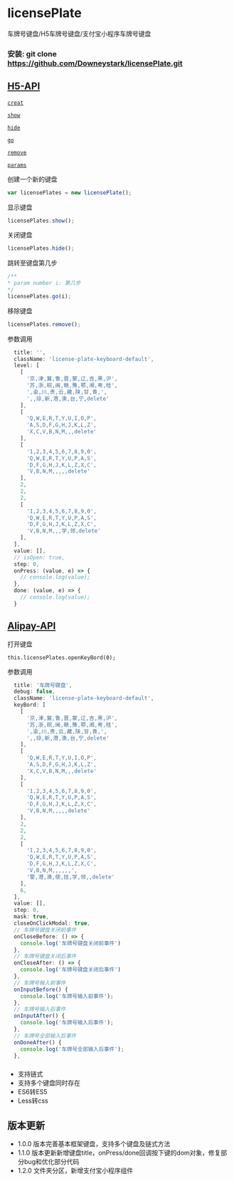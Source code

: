 # licensePlate
车牌号键盘/H5车牌号键盘/支付宝小程序车牌号键盘

### 安装: git clone https://github.com/Downeystark/licensePlate.git

## [H5-API](#H5-API)

[`creat`](#creat)

[`show`](#show)

[`hide`](#hide)

[`go`](#go)

[`remove`](#remove)

[`params`](#params)

创建一个新的键盘
```js
var licensePlates = new licensePlate();
```

显示键盘
```js
licensePlates.show();
```

关闭键盘
```js
licensePlates.hide();
```

跳转至键盘第几步
```js
/**
* param number i: 第几步
*/
licensePlates.go(i);
```

移除键盘
```js
licensePlates.remove();
```

参数调用
```js
  title: '',
  className: 'license-plate-keyboard-default',
  level: [
    [
      '京,津,冀,鲁,晋,蒙,辽,吉,黑,沪',
      '苏,浙,皖,闽,赣,豫,鄂,湘,粤,桂',
      ',渝,川,贵,云,藏,陕,甘,青,',
      ',,琼,新,港,澳,台,宁,delete'
    ],
    [
      'Q,W,E,R,T,Y,U,I,O,P',
      'A,S,D,F,G,H,J,K,L,Z',
      'X,C,V,B,N,M,,,delete'
    ],
    [
      '1,2,3,4,5,6,7,8,9,0',
      'Q,W,E,R,T,Y,U,P,A,S',
      'D,F,G,H,J,K,L,Z,X,C',
      'V,B,N,M,,,,,delete'
    ],
    2,
    2,
    2,
    [
      '1,2,3,4,5,6,7,8,9,0',
      'Q,W,E,R,T,Y,U,P,A,S',
      'D,F,G,H,J,K,L,Z,X,C',
      'V,B,N,M,,,学,领,delete'
    ],
  ],
  value: [],
  // isOpen: true,
  step: 0,
  onPress: (value, e) => {
    // console.log(value);
  },
  done: (value, e) => {
    // console.log(value);
  }
``` 

## [Alipay-API](#Alipay-API)

打开键盘
```
this.licensePlates.openKeyBord(0);
```

参数调用
```js
  title: '车牌号键盘',
  debug: false,
  className: 'license-plate-keyboard-default',
  keyBord: [
    [
      '京,津,冀,鲁,晋,蒙,辽,吉,黑,沪',
      '苏,浙,皖,闽,赣,豫,鄂,湘,粤,桂',
      ',渝,川,贵,云,藏,陕,甘,青,',
      ',,琼,新,港,澳,台,宁,delete'
    ],
    [
      'Q,W,E,R,T,Y,U,I,O,P',
      'A,S,D,F,G,H,J,K,L,Z',
      'X,C,V,B,N,M,,,delete'
    ],
    [
      '1,2,3,4,5,6,7,8,9,0',
      'Q,W,E,R,T,Y,U,P,A,S',
      'D,F,G,H,J,K,L,Z,X,C',
      'V,B,N,M,,,,,delete'
    ],
    2,
    2,
    2,
    [
      '1,2,3,4,5,6,7,8,9,0',
      'Q,W,E,R,T,Y,U,P,A,S',
      'D,F,G,H,J,K,L,Z,X,C',
      'V,B,N,M,,,,,,',
      '警,港,澳,使,挂,学,领,,delete'
    ],
    6,
  ],
  value: [],
  step: 0,
  mask: true,
  closeOnClickModal: true,
  // 车牌号键盘关闭前事件
  onCloseBefore: () => {
    console.log('车牌号键盘关闭前事件')
  },
  // 车牌号键盘关闭后事件
  onCloseAfter: () => {
    console.log('车牌号键盘关闭后事件')
  },
  // 车牌号输入前事件
  onInputBefore() {
    console.log('车牌号输入前事件');
  },
  // 车牌号输入后事件
  onInputAfter() {
    console.log('车牌号输入后事件');
  },
  // 车牌号全部输入后事件
  onDoneAfter() {
    console.log('车牌号全部输入后事件');
  },
``` 

### 

- 支持链式 
- 支持多个键盘同时存在
- ES6转ES5
- Less转css

## 版本更新
- 1.0.0 版本完善基本框架键盘，支持多个键盘及链式方法
- 1.1.0 版本更新新增键盘title，onPress/done回调按下键的dom对象，修复部分bug和优化部分代码
- 1.2.0 文件夹分区，新增支付宝小程序组件
